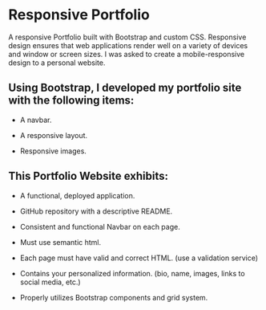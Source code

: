# Responsive Portfolio

A responsive Portfolio built with Bootstrap and custom CSS. Responsive design ensures that web applications render well on a variety of devices and window or screen sizes. I was asked to create a mobile-responsive design to a personal website.

## Using Bootstrap, I developed my portfolio site with the following items:

- A navbar.

- A responsive layout.

- Responsive images.

## This Portfolio Website exhibits:

- A functional, deployed application.

- GitHub repository with a descriptive README.

- Consistent and functional Navbar on each page.

- Must use semantic html.

- Each page must have valid and correct HTML. (use a validation service)

- Contains your personalized information. (bio, name, images, links to social media, etc.)

- Properly utilizes Bootstrap components and grid system.
